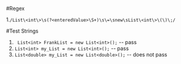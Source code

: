 #Regex

1.`/List\<int\>\s(?<enteredValue>\S+)\s\=\snew\sList\<int\>\(\)\;/`



#Test Strings
1. ` List<int> FrankList = new List<int>();` -- pass
2. ` List<int> my_List = new List<int>(); ` -- pass
3. ` List<double> my_List = new List<double>(); ` -- does not pass
